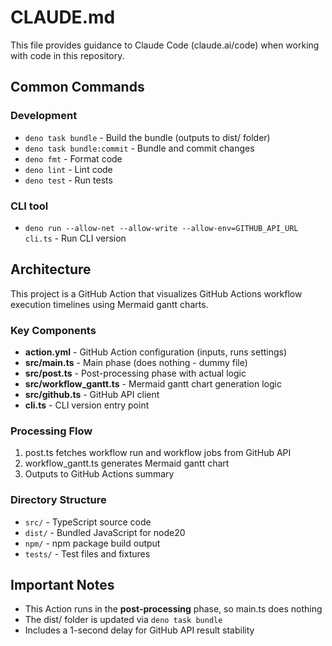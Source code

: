# CLAUDE.md

This file provides guidance to Claude Code (claude.ai/code) when working with code in this repository.

## Common Commands

### Development

- `deno task bundle` - Build the bundle (outputs to dist/ folder)
- `deno task bundle:commit` - Bundle and commit changes
- `deno fmt` - Format code
- `deno lint` - Lint code
- `deno test` - Run tests

### CLI tool

- `deno run --allow-net --allow-write --allow-env=GITHUB_API_URL cli.ts` - Run CLI version

## Architecture

This project is a GitHub Action that visualizes GitHub Actions workflow execution timelines using Mermaid gantt charts.

### Key Components

- **action.yml** - GitHub Action configuration (inputs, runs settings)
- **src/main.ts** - Main phase (does nothing - dummy file)
- **src/post.ts** - Post-processing phase with actual logic
- **src/workflow_gantt.ts** - Mermaid gantt chart generation logic
- **src/github.ts** - GitHub API client
- **cli.ts** - CLI version entry point

### Processing Flow

1. post.ts fetches workflow run and workflow jobs from GitHub API
2. workflow_gantt.ts generates Mermaid gantt chart
3. Outputs to GitHub Actions summary

### Directory Structure

- `src/` - TypeScript source code
- `dist/` - Bundled JavaScript for node20
- `npm/` - npm package build output
- `tests/` - Test files and fixtures

## Important Notes

- This Action runs in the **post-processing** phase, so main.ts does nothing
- The dist/ folder is updated via `deno task bundle`
- Includes a 1-second delay for GitHub API result stability

